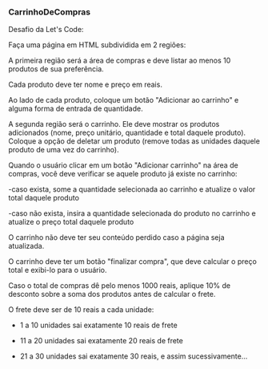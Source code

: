 ### CarrinhoDeCompras

Desafio da Let's Code:

Faça uma página em HTML subdividida em 2 regiões:

A primeira região será a área de compras e deve listar ao menos 10 produtos de sua preferência.

Cada produto deve ter nome e preço em reais.

Ao lado de cada produto, coloque um botão "Adicionar ao carrinho" e alguma forma de entrada de quantidade.

A segunda região será o carrinho. Ele deve mostrar os produtos adicionados (nome, preço unitário, quantidade e total daquele produto). Coloque a opção de deletar um produto (remove todas as unidades daquele produto de uma vez do carrinho).

Quando o usuário clicar em um botão "Adicionar carrinho" na área de compras, você deve verificar se aquele produto já existe no carrinho:

  -caso exista, some a quantidade selecionada ao carrinho e atualize o valor total daquele produto
  
  -caso não exista, insira a quantidade selecionada do produto no carrinho e atualize o preço total daquele produto

O carrinho não deve ter seu conteúdo perdido caso a página seja atualizada.

O carrinho deve ter um botão "finalizar compra", que deve calcular o preço total e exibi-lo para o usuário.

Caso o total de compras dê pelo menos 1000 reais, aplique 10% de desconto sobre a soma dos produtos antes de calcular o frete.

O frete deve ser de 10 reais a cada unidade:

 - 1 a 10 unidades sai exatamente 10 reais de frete

 - 11 a 20 unidades sai exatamente 20 reais de frete

 - 21 a 30 unidades sai exatamente 30 reais, e assim sucessivamente...
